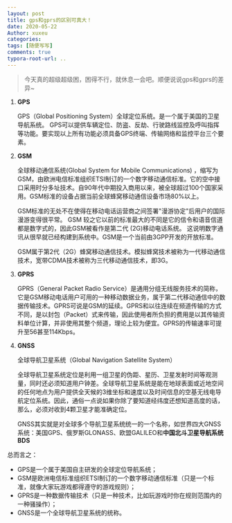 ```yaml
---
layout: post
title: gps和gprs的区别可真大！
date: 2020-05-22
Author: xuxeu
categories: 
tags: [随便写写]
comments: true
typora-root-url: ..
---
```


> 今天真的超级超级困，困得不行，就休息一会吧。顺便说说gps和gprs的差异~

1. **GPS**

   GPS（Global Positioning System）全球定位系统。是一个属于美国的卫星导航系统。
   GPS可以提供车辆定位、防盗、反劫、行驶路线监控及呼叫指挥等功能。要实现以上所有功能必须具备GPS终端、传输网络和监控平台三个要素。

2. **GSM**

   全球移动通信系统(Global System for Mobile Communications) ，缩写为GSM，由欧洲电信标准组织ETSI制订的一个数字移动通信标准。它的空中接口采用时分多址技术。自90年代中期投入商用以来，被全球超过100个国家采用。GSM标准的设备占据当前全球蜂窝移动通信设备市场80%以上。

   GSM标准的无处不在使得在移动电话运营商之间签署"漫游协定"后用户的国际漫游变得很平常。 GSM 较之它以前的标准最大的不同是它的信令和语音信道都是数字式的，因此GSM被看作是第二代 (2G)移动电话系统。 这说明数字通讯从很早就已经构建到系统中。GSM是一个当前由3GPP开发的开放标准。

   GSM属于第2代（2G）蜂窝移动通信技术。模拟蜂窝技术被称为一代移动通信技术，宽带CDMA技术被称为三代移动通信技术，即3G。

3. **GPRS**

   GPRS（General Packet Radio Service）是通用分组无线服务技术的简称，它是GSM移动电话用户可用的一种移动数据业务，属于第二代移动通信中的数据传输技术。GPRS可说是GSM的延续。GPRS和以往连续在频道传输的方式不同，是以封包（Packet）式来传输，因此使用者所负担的费用是以其传输资料单位计算，并非使用其整个频道，理论上较为便宜。GPRS的传输速率可提升至56甚至114Kbps。

4. **GNSS**

   全球导航卫星系统（Global Navigation Satellite System）

   全球导航卫星系统定位是利用一组卫星的伪距、星历、卫星发射时间等观测量，同时还必须知道用户钟差。全球导航卫星系统是能在地球表面或近地空间的任何地点为用户提供全天候的3维坐标和速度以及时间信息的空基无线电导航定位系统。因此，通俗一点说如果你除了要知道经纬度还想知道高度的话，那么，必须对收到4颗卫星才能准确定位。

   GNSS其实就是对全球多个导航卫星系统统一的一个名称，如世界四大GNSS系统：美国GPS、俄罗斯GLONASS、欧盟GALILEO和**中国北斗卫星导航系统BDS**

总而言之：

- GPS是一个属于美国自主研发的全球定位导航系统；
- GSM是欧洲电信标准组织ETSI制订的一个数字移动通信标准（只是一个标准，就像大家玩游戏都得遵守的游戏规则）；
- GPRS是一种数据传输技术（只是一种技术，比如玩游戏时你在规则范围内的一种骚操作）；
- GNSS是一个全球导航卫星系统的统称。